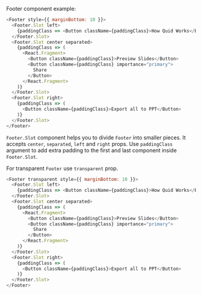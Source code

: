 Footer component example:

```js
<Footer style={{ marginBottom: 10 }}>
  <Footer.Slot left>
    {paddingClass => <Button className={paddingClass}>How Quid Works</Button>}
  </Footer.Slot>
  <Footer.Slot center separated>
    {paddingClass => (
      <React.Fragment>
        <Button className={paddingClass}>Preview Slides</Button>
        <Button className={paddingClass} importance="primary">
          Share
        </Button>
      </React.Fragment>
    )}
  </Footer.Slot>
  <Footer.Slot right>
    {paddingClass => (
      <Button className={paddingClass}>Export all to PPT</Button>
    )}
  </Footer.Slot>
</Footer>
```

`Footer.Slot` component helps you to divide `Footer` into smaller pieces. It accepts `center`, `separated`, `left` and `right` props.
Use `paddingClass` argument to add extra padding to the first and last component inside `Footer.Slot`.

For transparent `Footer` use `transparent` prop.

```js
<Footer transparent style={{ marginBottom: 10 }}>
  <Footer.Slot left>
    {paddingClass => <Button className={paddingClass}>How Quid Works</Button>}
  </Footer.Slot>
  <Footer.Slot center separated>
    {paddingClass => (
      <React.Fragment>
        <Button className={paddingClass}>Preview Slides</Button>
        <Button className={paddingClass} importance="primary">
          Share
        </Button>
      </React.Fragment>
    )}
  </Footer.Slot>
  <Footer.Slot right>
    {paddingClass => (
      <Button className={paddingClass}>Export all to PPT</Button>
    )}
  </Footer.Slot>
</Footer>
```
